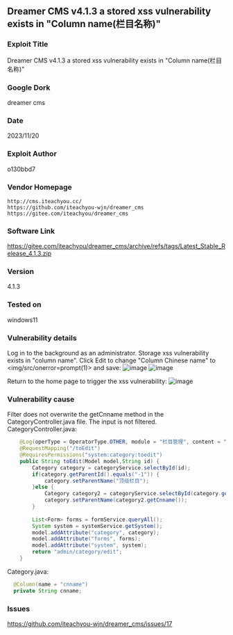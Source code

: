 ## Dreamer CMS v4.1.3 a stored xss vulnerability exists in "Column name(栏目名称)"
### Exploit Title
Dreamer CMS v4.1.3 a stored xss vulnerability exists in "Column name(栏目名称)"

### Google Dork
dreamer cms

### Date
2023/11/20

### Exploit Author
o130bbd7

### Vendor Homepage
```
http://cms.iteachyou.cc/
https://github.com/iteachyou-wjn/dreamer_cms
https://gitee.com/iteachyou/dreamer_cms
```
### Software Link
https://gitee.com/iteachyou/dreamer_cms/archive/refs/tags/Latest_Stable_Release_4.1.3.zip

### Version
4.1.3

### Tested on
windows11

### Vulnerability details
Log in to the background as an administrator.
Storage xss vulnerability exists in "column name". Click Edit to change "Column Chinese name" to <img/src/onerror=prompt(1)> and save:
![image](https://github.com/o130bbd7/CVE/assets/87507397/8bcd3df3-b878-49bd-afe4-9609460587e1)
![image](https://github.com/o130bbd7/CVE/assets/87507397/dc22a4c5-cf04-4c90-bd55-7244d66e2c5c)

Return to the home page to trigger the xss vulnerability:
![image](https://github.com/o130bbd7/CVE/assets/87507397/6ef2f021-76ab-4994-8a64-6c430551f131)

### Vulnerability cause
Filter does not overwrite the getCnname method in the CategoryController.java file. The input is not filtered.
CategoryController.java:
```java
	@Log(operType = OperatorType.OTHER, module = "栏目管理", content = "修改栏目页面")
	@RequestMapping("/toEdit")
	@RequiresPermissions("system:category:toedit")
	public String toEdit(Model model,String id) {
		Category category = categoryService.selectById(id);
		if(category.getParentId().equals("-1")) {
			category.setParentName("顶级栏目");
		}else {
			Category category2 = categoryService.selectById(category.getParentId());
			category.setParentName(category2.getCnname());
		}
		
		List<Form> forms = formService.queryAll();
		System system = systemService.getSystem();
		model.addAttribute("category", category);
		model.addAttribute("forms", forms);
		model.addAttribute("system", system);
		return "admin/category/edit";
	}
```
Category.java:
```java
  @Column(name = "cnname")
  private String cnname;
```

### Issues
https://github.com/iteachyou-wjn/dreamer_cms/issues/17
